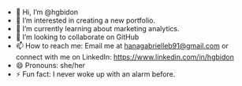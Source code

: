 - 👋 Hi, I’m @hgbidon
- 👀 I’m interested in creating a new portfolio.
- 🌱 I’m currently learning about marketing analytics.
- 💞️ I’m looking to collaborate on GitHub
- 📫 How to reach me: Email me at hanagabrielleb91@gmail.com or connect with me on LinkedIn: https://www.linkedin.com/in/hgbidon
- 😄 Pronouns: she/her
- ⚡ Fun fact: I never woke up with an alarm before.

<!---
hgbidon/hgbidon is a ✨ special ✨ repository because its `README.md` (this file) appears on your GitHub profile.
You can click the Preview link to take a look at your changes.
--->
